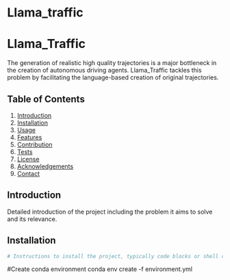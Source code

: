 # Llama_traffic

# Llama_Traffic
The generation of realistic high quality trajectories is a major bottleneck in the creation of autonomous driving agents.
Llama_Traffic tackles this problem by facilitating the language-based creation of original trajectories.

## Table of Contents

1. [Introduction](#introduction)
2. [Installation](#installation)
3. [Usage](#usage)
4. [Features](#features)
5. [Contribution](#contribution)
6. [Tests](#tests)
7. [License](#license)
8. [Acknowledgements](#acknowledgements)
9. [Contact](#contact)

## Introduction

Detailed introduction of the project including the problem it aims to solve and its relevance.

## Installation

```bash
# Instructions to install the project, typically code blocks or shell commands.
````
#Create conda environment
conda env create -f environment.yml
````
